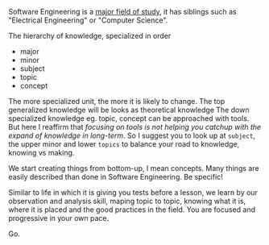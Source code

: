 Software Engineering is a [major field of study](https://www.usief.org.in/US-Fields-of-Study.aspx), it has siblings such as "Electrical Engineering" or "Computer Science". 

The hierarchy of knowledge, specialized in order
- major
- minor
- subject
- topic
- concept 

The more specialized unit, the more it is likely to change.
The top generalized knowledge will be looks as theoretical knowledge
The down specialized knowledge eg. topic, concept can be approached with tools. But here I reaffirm that _focusing on tools is not helping you catchup with the expand of knowledge in long-term_. So I suggest you to look up at `subject`, the upper minor and lower `topics` to balance your road to knowledge, knowing vs making.

We start creating things from bottom-up, I mean concepts. Many things are easily described than done in Software Engineering. Be specific!

Similar to life in which it is giving you tests before a lesson, we learn by our observation and analysis skill, maping topic to topic, knowing what it is, where it is placed and the good practices in the field. You are focused and progressive in your own pace.

Go.